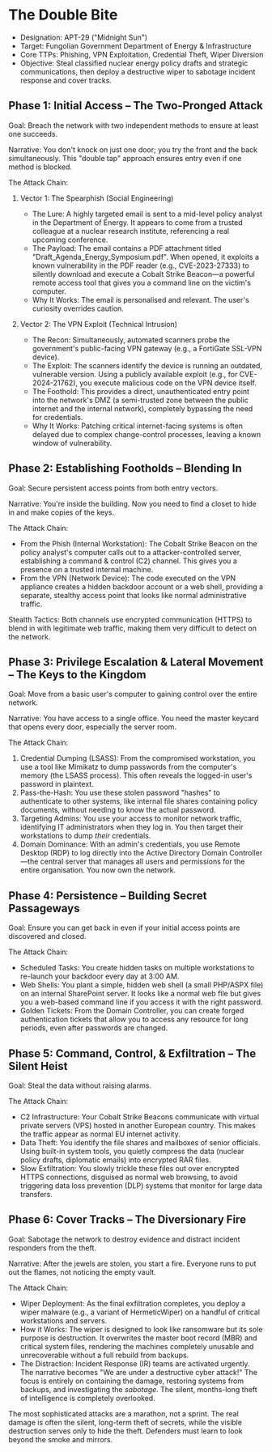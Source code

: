 # The Double Bite

* Designation: APT-29 ("Midnight Sun")
* Target: Fungolian Government Department of Energy & Infrastructure
* Core TTPs: Phishing, VPN Exploitation, Credential Theft, Wiper Diversion
* Objective: Steal classified nuclear energy policy drafts and strategic communications, then deploy a destructive wiper to sabotage incident response and cover tracks.

## Phase 1: Initial Access – The Two-Pronged Attack

Goal: Breach the network with two independent methods to ensure at least one succeeds.

Narrative: You don't knock on just one door; you try the front and the back simultaneously. This "double tap" approach ensures entry even if one method is blocked.

The Attack Chain:

1.  Vector 1: The Spearphish (Social Engineering)
    *   The Lure: A highly targeted email is sent to a mid-level policy analyst in the Department of Energy. It appears to come from a trusted colleague at a nuclear research institute, referencing a real upcoming conference.
    *   The Payload: The email contains a PDF attachment titled "Draft_Agenda_Energy_Symposium.pdf". When opened, it exploits a known vulnerability in the PDF reader (e.g., CVE-2023-27333) to silently download and execute a Cobalt Strike Beacon—a powerful remote access tool that gives you a command line on the victim's computer.
    *   Why It Works: The email is personalised and relevant. The user's curiosity overrides caution.

2.  Vector 2: The VPN Exploit (Technical Intrusion)
    *   The Recon: Simultaneously, automated scanners probe the government's public-facing VPN gateway (e.g., a FortiGate SSL-VPN device).
    *   The Exploit: The scanners identify the device is running an outdated, vulnerable version. Using a publicly available exploit (e.g., for CVE-2024-21762), you execute malicious code on the VPN device itself.
    *   The Foothold: This provides a direct, unauthenticated entry point into the network's DMZ (a semi-trusted zone between the public internet and the internal network), completely bypassing the need for credentials.
    *   Why It Works: Patching critical internet-facing systems is often delayed due to complex change-control processes, leaving a known window of vulnerability.

## Phase 2: Establishing Footholds – Blending In

Goal: Secure persistent access points from both entry vectors.

Narrative: You're inside the building. Now you need to find a closet to hide in and make copies of the keys.

The Attack Chain:

*   From the Phish (Internal Workstation): The Cobalt Strike Beacon on the policy analyst's computer calls out to a attacker-controlled server, establishing a command & control (C2) channel. This gives you a presence on a trusted internal machine.
*   From the VPN (Network Device): The code executed on the VPN appliance creates a hidden backdoor account or a web shell, providing a separate, stealthy access point that looks like normal administrative traffic.

Stealth Tactics: Both channels use encrypted communication (HTTPS) to blend in with legitimate web traffic, making them very difficult to detect on the network.

## Phase 3: Privilege Escalation & Lateral Movement – The Keys to the Kingdom

Goal: Move from a basic user's computer to gaining control over the entire network.

Narrative: You have access to a single office. You need the master keycard that opens every door, especially the server room.

The Attack Chain:

1.  Credential Dumping (LSASS): From the compromised workstation, you use a tool like Mimikatz to dump passwords from the computer's memory (the LSASS process). This often reveals the logged-in user's password in plaintext.
2.  Pass-the-Hash: You use these stolen password "hashes" to authenticate to other systems, like internal file shares containing policy documents, without needing to know the actual password.
3.  Targeting Admins: You use your access to monitor network traffic, identifying IT administrators when they log in. You then target their workstations to dump *their* credentials.
4.  Domain Dominance: With an admin's credentials, you use Remote Desktop (RDP) to log directly into the Active Directory Domain Controller—the central server that manages all users and permissions for the entire organisation. You now own the network.

## Phase 4: Persistence – Building Secret Passageways

Goal: Ensure you can get back in even if your initial access points are discovered and closed.

The Attack Chain:

*   Scheduled Tasks: You create hidden tasks on multiple workstations to re-launch your backdoor every day at 3:00 AM.
*   Web Shells: You plant a simple, hidden web shell (a small PHP/ASPX file) on an internal SharePoint server. It looks like a normal web file but gives you a web-based command line if you access it with the right password.
*   Golden Tickets: From the Domain Controller, you can create forged authentication tickets that allow you to access any resource for long periods, even after passwords are changed.

## Phase 5: Command, Control, & Exfiltration – The Silent Heist

Goal: Steal the data without raising alarms.

The Attack Chain:

*   C2 Infrastructure: Your Cobalt Strike Beacons communicate with virtual private servers (VPS) hosted in another European country. This makes the traffic appear as normal EU internet activity.
*   Data Theft: You identify the file shares and mailboxes of senior officials. Using built-in system tools, you quietly compress the data (nuclear policy drafts, diplomatic emails) into encrypted RAR files.
*   Slow Exfiltration: You slowly trickle these files out over encrypted HTTPS connections, disguised as normal web browsing, to avoid triggering data loss prevention (DLP) systems that monitor for large data transfers.

## Phase 6: Cover Tracks – The Diversionary Fire

Goal: Sabotage the network to destroy evidence and distract incident responders from the theft.

Narrative: After the jewels are stolen, you start a fire. Everyone runs to put out the flames, not noticing the empty vault.

The Attack Chain:

*   Wiper Deployment: As the final exfiltration completes, you deploy a wiper malware (e.g., a variant of HermeticWiper) on a handful of critical workstations and servers.
*   How it Works: The wiper is designed to look like ransomware but its sole purpose is destruction. It overwrites the master boot record (MBR) and critical system files, rendering the machines completely unusable and unrecoverable without a full rebuild from backups.
*   The Distraction: Incident Response (IR) teams are activated urgently. The narrative becomes "We are under a destructive cyber attack!" The focus is entirely on containing the damage, restoring systems from backups, and investigating the *sabotage*. The silent, months-long theft of intelligence is completely overlooked.

The most sophisticated attacks are a marathon, not a sprint. The real damage is often the silent, long-term theft of secrets, while 
the visible destruction serves only to hide the theft. Defenders must learn to look beyond the smoke and mirrors.
